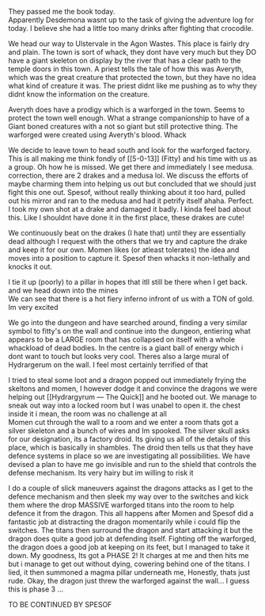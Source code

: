 They passed me the book today.  
Apparently Desdemona wasnt up to the task of giving the adventure log for today. I believe she had a little too many drinks after fighting that crocodile.

We head our way to Ulstervale in the Agon Wastes. This place is fairly dry and plain. The town is sort of whack, they dont have very much but they DO have a giant skeleton on display by the river that has a clear path to the temple doors in this town. A priest tells the tale of how this was Averyth, which was the great creature that protected the town, but they have no idea what kind of creature it was. The priest didnt like me pushing as to why they didnt know the information on the creature.

Averyth does have a prodigy which is a warforged in the town. Seems to protect the town well enough. What a strange companionship to have of a Giant boned creatures with a not so giant but still protective thing. The warforged were created using Averyth's blood. Whack

We decide to leave town to head south and look for the warforged factory. This is all making me think fondly of [[5-0-13]] (Fitty) and his time with us as a group. Oh how he is missed. We get there and immediately I see medusa.  
correction, there are 2 drakes and a medusa lol. We discuss the efforts of maybe charming them into helping us out but concluded that we should just fight this one out. Spesof, without really thinking about it too hard, pulled out his mirror and ran to the medusa and had it petrify itself ahaha. Perfect. I took my own shot at a drake and damaged it badly. I kinda feel bad about this. Like I shouldnt have done it in the first place, these drakes are cute!

We continuously beat on the drakes (I hate that) until they are essentially dead although I request with the others that we try and capture the drake and keep it for our own. Momen likes (or atleast tolerates) the idea and moves into a position to capture it. Spesof then whacks it non-lethally and knocks it out.

I tie it up (poorly) to a pillar in hopes that itll still be there when I get back. and we head down into the mines  
We can see that there is a hot fiery inferno infront of us with a TON of gold. Im very excited

We go into the dungeon and have searched around, finding a very similar symbol to fitty's on the wall and continue into the dungeon, entiering what appears to be a LARGE room that has collapsed on itself with a whole whackload of dead bodies. In the centre is a giant ball of energy which i dont want to touch but looks very cool. Theres also a large mural of Hydrargerum on the wall. I feel most certainly terrified of that

I tried to steal some loot and a dragon popped out immediately frying the skeltons and momen, I however dodge it and convince the dragons we were helping out [[Hydrargyrum ― The Quick]] and he booted out. We manage to sneak out way into a locked room but I was unabel to open it. the chest inside it i mean, the room was no challenge at all  
Momen cut through the wall to a room and we enter a room thats got a silver skeleton and a bunch of wires and Im spooked. The silver skull asks for our designation, its a factory droid. Its giving us all of the details of this place, which is basically in shambles. The droid then tells us that they have defence systems in place so we are investigating all possibilities. We have devised a plan to have me go invisible and run to the shield that controls the defense mechanism. Its very hairy but im willing to risk it

I do a couple of slick maneuvers against the dragons attacks as I get to the defence mechanism and then sleek my way over to the switches and kick them where the drop MASSIVE warforged titans into the room to help defence it from the dragon. This all happens after Momen and Spesof did a fantastic job at distracting the dragon momentarily while i could flip the switches. The titans then surround the dragon and start attacking it but the dragon does quite a good job at defending itself. Fighting off the warforged, the dragon does a good job at keeping on its feet, but I managed to take it down. My goodness, Its got a PHASE 2! It charges at me and then hits me but i manage to get out without dying, cowering behind one of the titans. I lied, it then summoned a magma pillar underneath me, Honestly, thats just rude. Okay, the dragon just threw the warforged against the wall... I guess this is phase 3 ...

TO BE CONTINUED BY SPESOF